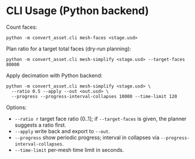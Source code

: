 # CLI Usage (Python backend)

Count faces:
```
python -m convert_asset.cli mesh-faces <stage.usd>
```

Plan ratio for a target total faces (dry-run planning):
```
python -m convert_asset.cli mesh-simplify <stage.usd> --target-faces 80000
```

Apply decimation with Python backend:
```
python -m convert_asset.cli mesh-simplify <stage.usd> \
  --ratio 0.5 --apply --out <out.usd> \
  --progress --progress-interval-collapses 10000 --time-limit 120
```

Options:
- `--ratio r` target face ratio (0..1]; if `--target-faces` is given, the planner suggests a ratio first.
- `--apply` write back and export to `--out`.
- `--progress` show periodic progress; interval in collapses via `--progress-interval-collapses`.
- `--time-limit` per-mesh time limit in seconds.
